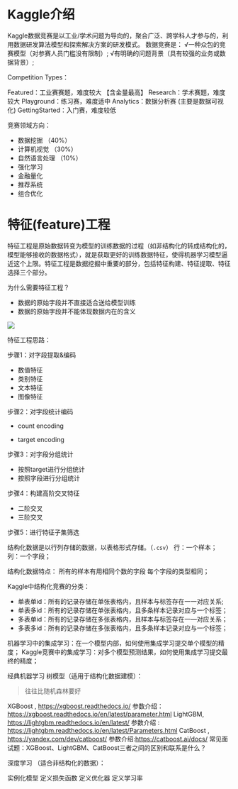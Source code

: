 # Kaggle介绍

Kaggle数据竞赛是以工业/学术问题为导向的，聚合广泛、跨学科人才参与的，利用数据研发算法模型和探索解决方案的研发模式。
数据竞赛是：
√一种众包的竞赛模型（对参赛人员门槛没有限制）;
√有明确的问题背景（具有较强的业务或数据背景）;

Competition Types：

Featured：工业赛赛题，难度较大  【含金量最高】
Research：学术赛题，难度较大
Playground：练习赛，难度适中
Analytics：数据分析赛 (主要是数据可视化)
GettingStarted：入门赛，难度较低

竞赛领域方向：

- 数据挖掘   （40%）
- 计算机视觉  （30%）
- 自然语言处理  （10%）
- 强化学习
- 金融量化
- 推荐系统
- 组合优化



# 特征(feature)工程

特征工程是原始数据转变为模型的训练数据的过程（如非结构化的转成结构化的，模型能够接收的数据格式），就是获取更好的训练数据特征，使得机器学习模型逼近这个上限。特征工程是数据挖掘中重要的部分，包括特征构建、特征提取、特征选择三个部分。

为什么需要特征工程？

- 数据的原始字段并不直接适合送给模型训练
- 数据的原始字段并不能体现数据内在的含义

![](image/PixPin_2024-12-28_15-28-00.png)

特征工程思路：

步骤1：对字段提取&编码

- 数值特征
- 类别特征
- 文本特征
- 图像特征

步骤2：对字段统计编码

- count encoding

- target encoding

步骤3：对字段分组统计

- 按照target进行分组统计
- 按照字段进行分组统计

步骤4：构建高阶交叉特征

- 二阶交叉
- 三阶交叉

步骤5：进行特征子集筛选



结构化数据是以行列存储的数据，以表格形式存储。（`.csv`）
行：一个样本；
列：一个字段；

结构化数据特点：
所有的样本有用相同个数的字段
每个字段的类型相同；



Kaggle中结构化竞赛的分类：

- 单表单id：所有的记录存储在单张表格内，且样本与标签存在一一对应关系;
- 单表多id：所有的记录存储在单张表格内，且多条样本记录对应与一个标签；
- 多表单id：所有的记录存储在多张表格内，且样本与标签存在一—对应关系；
- 多表多id：所有的记录存储在多张表格内，且多条样本记录对应与一个标签；



机器学习中的集成学习：在一个模型内部，如何使用集成学习提交单个模型的精度；
Kaggle竞赛中的集成学习：对多个模型预测结果，如何使用集成学习提交最终的精度；



经典机器学习 树模型（适用于结构化数据建模）：

> 往往比随机森林要好

XGBoost , https://xgboost.readthedocs.io/
参数介绍：https://xgboost.readthedocs.io/en/latest/parameter.html
LightGBM, https://lightgbm.readthedocs.io/en/latest/
参数介绍 : https://lightgbm.readthedocs.io/en/latest/Parameters.html
CatBoost , https://yandex.com/dev/catboost/
参数介绍:https://catboost.ai/docs/
常见面试题：XGBoost、LightGBM、CatBoost三者之间的区别和联系是什么？



深度学习 （适合非结构化的数据）：

实例化模型
定义损失函数
定义优化器
定义学习率


